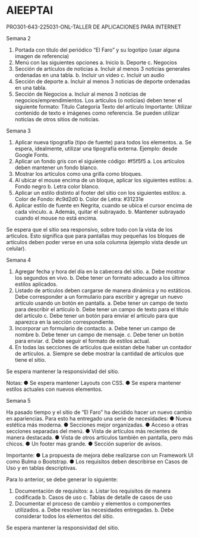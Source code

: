 # AIEEPTAI
PRO301-643-225031-ONL-TALLER DE APLICACIONES PARA INTERNET

Semana 2 
1.	Portada con título del periódico “El Faro” y su logotipo (usar alguna imagen de referencia)
2.	Menú con las siguientes opciones
a.	Inicio
b.	Deporte
c.	Negocios
3.	Sección de artículos de noticias
a.	Incluir al menos 3 noticias generales ordenadas en una tabla.
b.	Incluir un video
c.	Incluir un audio
4.	Sección de deporte
a.	Incluir al menos 3 noticias de deporte ordenadas en una tabla.
5.	Sección de Negocios
a.	Incluir al menos 3 noticias de negocios/emprendimientos.
Los artículos (o noticias) deben tener el siguiente formato:
Título
Categoría
Texto del artículo
Importante: Utilizar contenido de texto e imágenes como referencia. Se pueden utilizar noticias de otros sitios de noticias.

Semana 3
1.	Aplicar nueva tipografía (tipo de fuente) para todos los elementos.
a.	Se espera, idealmente, utilizar una tipografía externa. Ejemplo: desde Google Fonts.
2.	Aplicar un fondo gris con el siguiente código: #f5f5f5
a.	Los artículos deben mantener un fondo blanco.
3.	Mostrar los artículos como una grilla como bloques.
4.	Al ubicar el mouse encima de un bloque, aplicar los siguientes estilos:
a.	Fondo negro
b.	Letra color blanco.
5.	Aplicar un estilo distinto al footer del sitio con los siguientes estilos:
a.	Color de Fondo: #c9d2d0
b.	Color de Letra: #31231e
6.	Aplicar estilo de fuente en Negrita, cuando se ubica el cursor encima de cada vínculo.
a.	Además, quitar el subrayado.
b.	Mantener subrayado cuando el mouse no está encima.

Se espera que el sitio sea responsivo, sobre todo con la vista de los artículos. Esto significa que para pantallas muy pequeñas los bloques de artículos deben poder verse en una sola columna (ejemplo vista desde un celular).

Semana 4
1.	Agregar fecha y hora del día en la cabecera del sitio.
a.	Debe mostrar los segundos en vivo.
b.	Debe tener un formato adecuado a los últimos estilos aplicados.
2.	Listado de artículos deben cargarse de manera dinámica y no estáticos. Debe corresponder a un formulario para escribir y agregar un nuevo artículo usando un botón en pantalla.
a.	Debe tener un campo de texto para describir el artículo
b.	Debe tener un campo de texto para el título del artículo
c.	Debe tener un botón para enviar el artículo para que aparezca en la sección correspondiente.
3.	Incorporar un formulario de contacto.
a.	Debe tener un campo de nombre
b.	Debe tener un campo de mensaje.
c.	Debe tener un botón para enviar.
d.	Debe seguir el formato de estilos actual.
4.	En todas las secciones de artículos que existan debe haber un contador de artículos.
a.	Siempre se debe mostrar la cantidad de artículos que tiene el sitio.

Se espera mantener la responsividad del sitio.

Notas:
●	Se espera mantener Layouts con CSS.
●	Se espera mantener estilos actuales con nuevos elementos.


Semana 5

Ha pasado tiempo y el sitio de “El Faro” ha decidido hacer un nuevo cambio en apariencias. Para esto ha entregado una serie de necesidades:
●	Nueva estética más moderna.
●	Secciones mejor organizadas.
●	Acceso a otras secciones separadas del menú.
●	Vista de artículos más recientes de manera destacada.
●	Vista de otros artículos también en pantalla, pero más chicos.
●	Un footer mas grande.
●	Sección superior de avisos.

Importante:
●	La propuesta de mejora debe realizarse con un Framework UI como Bulma o Bootstrap.
●	Los requisitos deben describirse en Casos de Uso y en tablas descriptivas.

Para lo anterior, se debe generar lo siguiente:
1.	Documentación de requisitos:
a.	Listar los requisitos de manera codificada
b.	Casos de uso
c.	Tablas de detalle de casos de uso
2.	Documentar el proceso de cambio y elementos o componentes utilizados.
a.	Debe resolver las necesidades entregadas.
b.	Debe considerar todos los elementos del sitio.

Se espera mantener la responsividad del sitio.
